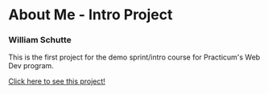 # About Me - Intro Project
### William Schutte

This is the first project for the demo sprint/intro course for Practicum's
Web Dev program. 

[Click here to see this project!](https://william-schutte.github.io/about-me-intro-project/)